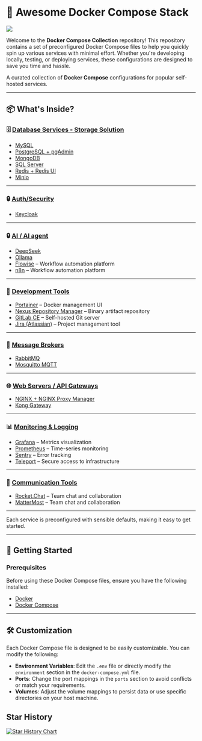 # 🐳 Awesome Docker Compose Stack
<img src="./docs/docker.avif">

Welcome to the **Docker Compose Collection** repository! This repository contains a set of preconfigured Docker Compose files to help you quickly spin up various services with minimal effort. Whether you're developing locally, testing, or deploying services, these configurations are designed to save you time and hassle.

A curated collection of **Docker Compose** configurations for popular self-hosted services.

---

## 📦 What's Inside?

### 🗄️ [Database Services - Storage Solution](./database/)
- [MySQL](./database/mysql)
- [PostgreSQL + pgAdmin](./database/postgres-pgadmin)
- [MongoDB](./database/mongodb)
- [SQL Server](./database/sqlserver)
- [Redis + Redis UI](./database/redis-redisUI)
- [Minio](./database/minio/)

---

### 🔒 [Auth/Security](./auth//)
- [Keycloak](./auth/keycloak/)

---

### 🔒 [AI / AI agent](./ai/)
- [DeepSeek](./ai/deepseek/)
- [Ollama](./ai/ollama//)
- [Flowise](./ai/flowise/) – Workflow automation platform  
- [n8n](./ai/n8n) – Workflow automation platform  

---

### 🧰 [Development Tools](./dev-tools/)
- [Portainer](./dev-tools/portainer) – Docker management UI  
- [Nexus Repository Manager](./dev-tools/nexus-repository-manager) – Binary artifact repository  
- [GitLab CE](./dev-tools/gitlab-ce) – Self-hosted Git server  
- [Jira (Atlassian)](./dev-tools/jira-atlasian) – Project management tool  


---

### 📡 [Message Brokers](./messaging/)
- [RabbitMQ](./messaging/rabbitmq)
- [Mosquitto MQTT](./messaging/mosquitto)

---

### 🌐 [Web Servers / API Gateways](./gateway/)
- [NGINX + NGINX Proxy Manager](./gateway/nginx-proxy-manager)
- [Kong Gateway](./gateway/kong-gateway)

---

### 📊 [Monitoring & Logging](./monitoring/)
- [Grafana](./monitoring/grafana) – Metrics visualization
- [Prometheus](./monitoring/prometheus) – Time-series monitoring
- [Sentry](./monitoring/sentry) – Error tracking
- [Teleport](./monitoring/teleport) – Secure access to infrastructure

---

### 💬 [Communication Tools](./messaging/)
- [Rocket.Chat](./messaging/rocket-chat) – Team chat and collaboration
- [MatterMost](./messaging/mattermost/) – Team chat and collaboration

---

Each service is preconfigured with sensible defaults, making it easy to get started.

---

## 🚀 **Getting Started**

### Prerequisites

Before using these Docker Compose files, ensure you have the following installed:

- [Docker](https://docs.docker.com/get-docker/)
- [Docker Compose](https://docs.docker.com/compose/install/)

---

## 🛠 **Customization**

Each Docker Compose file is designed to be easily customizable. You can modify the following:

- **Environment Variables**: Edit the `.env` file or directly modify the `environment` section in the `docker-compose.yml` file.
- **Ports**: Change the port mappings in the `ports` section to avoid conflicts or match your requirements.
- **Volumes**: Adjust the volume mappings to persist data or use specific directories on your host machine.



## Star History

[![Star History Chart](https://api.star-history.com/svg?repos=alisharify7/preconfigured-docker-compose&type=Date)](https://www.star-history.com/#alisharify7/preconfigured-docker-compose&Date)
